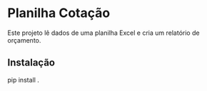 # Planilha Cotação

Este projeto lê dados de uma planilha Excel e cria um relatório de orçamento.

## Instalação

pip install .
